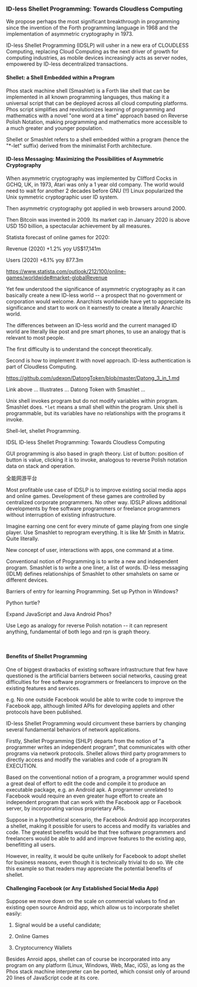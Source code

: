 ### ID-less Shellet Programming: Towards Cloudless Computing

We propose perhaps the most significant breakthrough in programming since the invention of the Forth programming language in 1968 and the implementation of asymmetric cryptography in 1973.  

ID-less Shellet Programming (IDSLP) will usher in a new era of CLOUDLESS Computing, replacing Cloud Computing as the next driver of growth for computing industries, as mobile devices increasingly acts as server nodes, empowered by ID-less decentralized transactions.

#### Shellet: a Shell Embedded within a Program

Phos stack machine shell (Smashlet) is a Forth like shell that can be implemented in all known programming languages, thus making it a universal script that can be deployed across all cloud computing platforms. Phos script simplifies and revolutionizes learning of programming and mathematics with a novel "one word at a time" approach based on Reverse Polish Notation, making programming and mathematics more accessible to a much greater and younger population.

Shellet or Smashlet refers to a shell embedded within a program (hence the "&ast;-let" suffix) derived from the minimalist Forth architecture.


#### ID-less Messaging: Maximizing the Possibilities of Asymmetric Cryptography

When asymmetric cryptography was implemented by Clifford Cocks in GCHQ, UK, in 1973, Atari was only a 1 year old company. The world would need to wait for another 2 decades before GNU (!!) Linux  popularized the Unix symmetric cryptographic user ID system.

Then asymmetric cryptography got applied in web browsers around 2000.

Then Bitcoin was invented in 2009. Its market cap in January 2020 is above USD 150 billion, a spectacular achievement by all measures. 

Statista forecast of online games for 2020:

Revenue (2020) +1.2% yoy US$17,141m

Users (2020) +6.1% yoy 877.3m 

https://www.statista.com/outlook/212/100/online-games/worldwide#market-globalRevenue

Yet few understood the significance of asymmetric cryptography as it can basically create a new ID-less world -- a prospect that no government or corporation would welcome. Anarchists worldwide have yet to appreciate its significance and start to work on it earnestly to create a literally Anarchic world.

The differences between an ID-less world and the current managed ID world are literally like post and pre smart phones, to use an analogy that is relevant to most people.  


The first difficulty is to understand the concept theoretically.

Second is how to implement it with novel approach. ID-less authentication is part of Cloudless Computing. 

https://github.com/udexon/DatongToken/blob/master/Datong_3_in_1.md

Link above ... Illustrates ... Datong Token with Smashlet ... 

Unix shell invokes program but do not modify variables within program. Smashlet does. `*let` means a small shell within the program. Unix shell is programmable, but its variables have no relationships with the programs it invoke. 

Shell-let, shellet Programming.

IDSL ID-less Shellet Programming: Towards Cloudless Computing

GUI programming is also based in graph theory. List of button: position of button is value, clicking it is to invoke, analogous to reverse Polish notation data on stack and operation. 

全能网游平台

Most profitable use case of IDSLP is to improve existing social media apps and online games. Development of these games are controlled by centralized corporate programmers. No other way. IDSLP allows additional developments by free software programmers or freelance programmers without interruption of existing infrastructure.



Imagine earning one cent for every minute of game playing from one single player. Use Smashlet to reprogram everything. It is like Mr Smith in Matrix. Quite literally. 

New concept of user, interactions with apps, one command at a time.

Conventional notion of Programming is to write a new and independent program. Smashlet is to write a one liner, a list of words. ID-less messaging (IDLM) defines relationships of Smashlet to other smahslets on same or different devices.





Barriers of entry for learning Programming. Set up Python in Windows?

Python turtle?

Expand JavaScript and Java Android Phos? 


Use Lego as analogy for reverse Polish notation -- it can represent anything, fundamental of both lego and rpn is graph theory. 


  
#### Benefits of Shellet Programming

One of biggest drawbacks of existing software infrastructure that few have questioned is the artificial barriers between social networks, causing great difficulties for free software programmers or freelancers to improve on the existing features and services.

e.g. No one outside Facebook would be able to write code to improve the Facebook app, although limited APIs for developing applets and other protocols have been published.

ID-less Shellet Programming would circumvent these barriers by changing several fundamental behaviors of network applications. 

Firstly, Shellet Programming (SHLP) departs from the notion of "a programmer writes an independent program", that communicates with other programs via network protocols. Shellet allows third party programmers to directly access and modify the variables and code of a program IN EXECUTION. 

Based on the conventional notion of a program, a programmer would spend a great deal of effort to edit the code and compile it to produce an executable package, e.g. an Android apk. A programmer unrelated to Facebook would require an even greater huge effort to create an independent program that can work with the Facebook app or Facebook server, by incorporating various proprietary APIs. 

Suppose in a hypothetical scenario, the Facebook Android app incorporates a shellet, making it possible for users to access and modify its variables and code. The greatest benefits would be that free software programmers and freelancers would be able to add and improve features to the existing app, benefitting all users. 

However, in reality, it would be quite unlikely for Facebook to adopt shellet for business reasons, even though it is technically trivial to do so. We cite this example so that readers may appreciate the potential benefits of shellet. 


#### Challenging Facebook (or Any Established Social Media App)

Suppose we move down on the scale on commercial values to find an existing open source Android app, which allow us to incorporate shellet easily:

1. Signal would be a useful candidate;

2. Online Games

3. Cryptocurrency Wallets

Besides Anroid apps, shellet can of course be incorporated into any program on any platform (Linux, Windows, Web, Mac, iOS), as long as the Phos stack machine interpreter can be ported, which consist only of around 20 lines of JavaScript code at its core.

